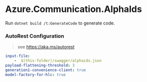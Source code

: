 # Azure.Communication.AlphaIds

Run `dotnet build /t:GenerateCode` to generate code.

### AutoRest Configuration
> see https://aka.ms/autorest
``` yaml
input-file:
    -  $(this-folder)/swagger/alphaids.json
payload-flattening-threshold: 3
generation1-convenience-client: true
model-factory-for-hlc: true
```
